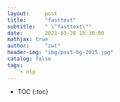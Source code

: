 ```yaml
---
layout:     post
title:      "fasttext"
subtitle:   " \"fasttext\""
date:       2021-03-28 15:30:00 
mathjax: true
author:     "zwt"
header-img: "img/post-bg-2015.jpg"
catalog: false
tags:
    - nlp
---
```

* TOC
{:toc}